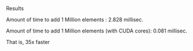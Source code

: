 Results

Amount of time to add 1 Million elements : 2.828 millisec.

Amount of time to add 1 Million elements (with CUDA cores): 0.081 millisec.

That is, 35x faster
